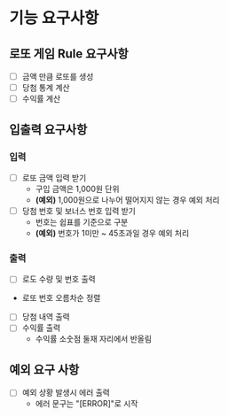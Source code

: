 # 기능 요구사항

## 로또 게임 Rule 요구사항
- [ ] 금액 만큼 로또를 생성
- [ ] 당첨 통계 계산
- [ ] 수익률 계산

## 입출력 요구사항
### 입력
- [ ] 로또 금액 입력 받기
  - 구입 금액은 1,000원 단위
  - **(예외)** 1,000원으로 나누어 떨어지지 않는 경우 예외 처리 
- [ ] 당첨 번호 및 보너스 번호 입력 받기 
  - 번호는 쉽표를 기준으로 구분
  - **(예외)** 번호가 1미만 ~ 45초과일 경우 예외 처리

### 출력
- [ ] 로도 수량 및 번호 출력
 - 로또 번호 오름차순 정렬
- [ ] 당첨 내역 출력
- [ ] 수익률 출력
  - 수익률 소숫점 둘재 자리에서 반올림

## 예외 요구 사항
- [ ] 예외 상황 발생시 에러 출력
  - 에러 문구는 "[ERROR]"로 시작
